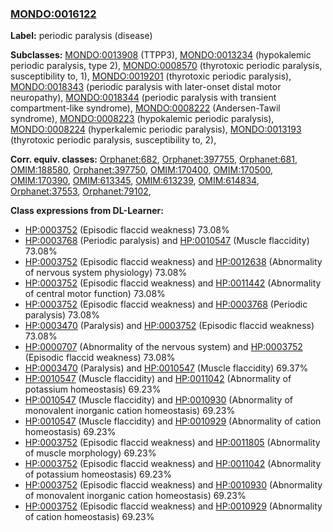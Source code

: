 
### [MONDO:0016122](http://purl.obolibrary.org/obo/MONDO_0016122)
**Label:** periodic paralysis (disease)

**Subclasses:** [MONDO:0013908](http://purl.obolibrary.org/obo/MONDO_0013908) (TTPP3), [MONDO:0013234](http://purl.obolibrary.org/obo/MONDO_0013234) (hypokalemic periodic paralysis, type 2), [MONDO:0008570](http://purl.obolibrary.org/obo/MONDO_0008570) (thyrotoxic periodic paralysis, susceptibility to, 1), [MONDO:0019201](http://purl.obolibrary.org/obo/MONDO_0019201) (thyrotoxic periodic paralysis), [MONDO:0018343](http://purl.obolibrary.org/obo/MONDO_0018343) (periodic paralysis with later-onset distal motor neuropathy), [MONDO:0018344](http://purl.obolibrary.org/obo/MONDO_0018344) (periodic paralysis with transient compartment-like syndrome), [MONDO:0008222](http://purl.obolibrary.org/obo/MONDO_0008222) (Andersen-Tawil syndrome), [MONDO:0008223](http://purl.obolibrary.org/obo/MONDO_0008223) (hypokalemic periodic paralysis), [MONDO:0008224](http://purl.obolibrary.org/obo/MONDO_0008224) (hyperkalemic periodic paralysis), [MONDO:0013193](http://purl.obolibrary.org/obo/MONDO_0013193) (thyrotoxic periodic paralysis, susceptibility to, 2), 

**Corr. equiv. classes:** [Orphanet:682](http://www.orpha.net/ORDO/Orphanet_682), [Orphanet:397755](http://www.orpha.net/ORDO/Orphanet_397755), [Orphanet:681](http://www.orpha.net/ORDO/Orphanet_681), [OMIM:188580](http://purl.obolibrary.org/obo/OMIM_188580), [Orphanet:397750](http://www.orpha.net/ORDO/Orphanet_397750), [OMIM:170400](http://purl.obolibrary.org/obo/OMIM_170400), [OMIM:170500](http://purl.obolibrary.org/obo/OMIM_170500), [OMIM:170390](http://purl.obolibrary.org/obo/OMIM_170390), [OMIM:613345](http://purl.obolibrary.org/obo/OMIM_613345), [OMIM:613239](http://purl.obolibrary.org/obo/OMIM_613239), [OMIM:614834](http://purl.obolibrary.org/obo/OMIM_614834), [Orphanet:37553](http://www.orpha.net/ORDO/Orphanet_37553), [Orphanet:79102](http://www.orpha.net/ORDO/Orphanet_79102), 

**Class expressions from DL-Learner:**

- [HP:0003752](http://purl.obolibrary.org/obo/HP_0003752) (Episodic flaccid weakness) 73.08%
- [HP:0003768](http://purl.obolibrary.org/obo/HP_0003768) (Periodic paralysis) and [HP:0010547](http://purl.obolibrary.org/obo/HP_0010547) (Muscle flaccidity) 73.08%
- [HP:0003752](http://purl.obolibrary.org/obo/HP_0003752) (Episodic flaccid weakness) and [HP:0012638](http://purl.obolibrary.org/obo/HP_0012638) (Abnormality of nervous system physiology) 73.08%
- [HP:0003752](http://purl.obolibrary.org/obo/HP_0003752) (Episodic flaccid weakness) and [HP:0011442](http://purl.obolibrary.org/obo/HP_0011442) (Abnormality of central motor function) 73.08%
- [HP:0003752](http://purl.obolibrary.org/obo/HP_0003752) (Episodic flaccid weakness) and [HP:0003768](http://purl.obolibrary.org/obo/HP_0003768) (Periodic paralysis) 73.08%
- [HP:0003470](http://purl.obolibrary.org/obo/HP_0003470) (Paralysis) and [HP:0003752](http://purl.obolibrary.org/obo/HP_0003752) (Episodic flaccid weakness) 73.08%
- [HP:0000707](http://purl.obolibrary.org/obo/HP_0000707) (Abnormality of the nervous system) and [HP:0003752](http://purl.obolibrary.org/obo/HP_0003752) (Episodic flaccid weakness) 73.08%
- [HP:0003470](http://purl.obolibrary.org/obo/HP_0003470) (Paralysis) and [HP:0010547](http://purl.obolibrary.org/obo/HP_0010547) (Muscle flaccidity) 69.37%
- [HP:0010547](http://purl.obolibrary.org/obo/HP_0010547) (Muscle flaccidity) and [HP:0011042](http://purl.obolibrary.org/obo/HP_0011042) (Abnormality of potassium homeostasis) 69.23%
- [HP:0010547](http://purl.obolibrary.org/obo/HP_0010547) (Muscle flaccidity) and [HP:0010930](http://purl.obolibrary.org/obo/HP_0010930) (Abnormality of monovalent inorganic cation homeostasis) 69.23%
- [HP:0010547](http://purl.obolibrary.org/obo/HP_0010547) (Muscle flaccidity) and [HP:0010929](http://purl.obolibrary.org/obo/HP_0010929) (Abnormality of cation homeostasis) 69.23%
- [HP:0003752](http://purl.obolibrary.org/obo/HP_0003752) (Episodic flaccid weakness) and [HP:0011805](http://purl.obolibrary.org/obo/HP_0011805) (Abnormality of muscle morphology) 69.23%
- [HP:0003752](http://purl.obolibrary.org/obo/HP_0003752) (Episodic flaccid weakness) and [HP:0011042](http://purl.obolibrary.org/obo/HP_0011042) (Abnormality of potassium homeostasis) 69.23%
- [HP:0003752](http://purl.obolibrary.org/obo/HP_0003752) (Episodic flaccid weakness) and [HP:0010930](http://purl.obolibrary.org/obo/HP_0010930) (Abnormality of monovalent inorganic cation homeostasis) 69.23%
- [HP:0003752](http://purl.obolibrary.org/obo/HP_0003752) (Episodic flaccid weakness) and [HP:0010929](http://purl.obolibrary.org/obo/HP_0010929) (Abnormality of cation homeostasis) 69.23%


